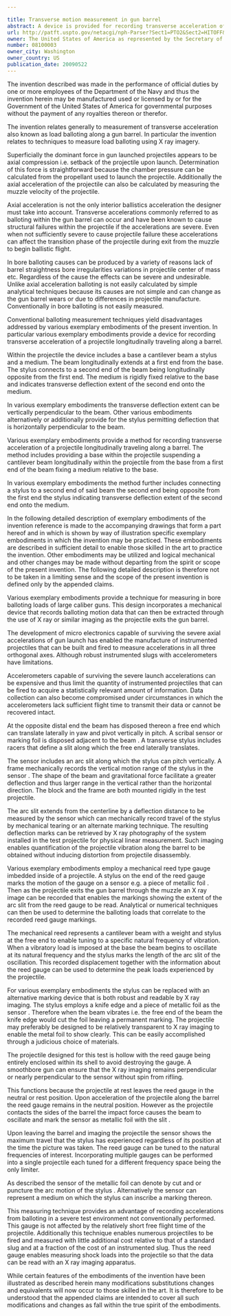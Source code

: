 ```yaml
---

title: Transverse motion measurement in gun barrel
abstract: A device is provided for recording transverse acceleration of a projectile longitudinally traveling along a barrel. Within the projectile, the device includes a base, a cantilever beam, a stylus and a medium. The beam longitudinally extends at a first end from the base. The stylus connects to a second end of the beam, being longitudinally opposite from the first end. The medium is rigidly fixed relative to the base and indicates transverse deflection extent of the second end onto the medium. The transverse deflection extent can be vertically perpendicular to the beam, and the stylus can permit deflection that is horizontally perpendicular to the beam. A method is provided for recording transverse acceleration of a projectile longitudinally traveling along a barrel that includes providing a base within the projectile, suspending a cantilever beam longitudinally within the projectile from the base from a first end of the beam, fixing a medium relative to the base, and connecting a stylus to a second end of said beam, the second end being opposite from the first end, the stylus indicating transverse deflection extent of the second end onto the medium.
url: http://patft.uspto.gov/netacgi/nph-Parser?Sect1=PTO2&Sect2=HITOFF&p=1&u=%2Fnetahtml%2FPTO%2Fsearch-adv.htm&r=1&f=G&l=50&d=PALL&S1=08100003&OS=08100003&RS=08100003
owner: The United States of America as represented by the Secretary of the Navy
number: 08100003
owner_city: Washington
owner_country: US
publication_date: 20090522
---
```

The invention described was made in the performance of official duties by one or more employees of the Department of the Navy and thus the invention herein may be manufactured used or licensed by or for the Government of the United States of America for governmental purposes without the payment of any royalties thereon or therefor.

The invention relates generally to measurement of transverse acceleration also known as load balloting along a gun barrel. In particular the invention relates to techniques to measure load balloting using X ray imagery.

Superficially the dominant force in gun launched projectiles appears to be axial compression i.e. setback of the projectile upon launch. Determination of this force is straightforward because the chamber pressure can be calculated from the propellant used to launch the projectile. Additionally the axial acceleration of the projectile can also be calculated by measuring the muzzle velocity of the projectile.

Axial acceleration is not the only interior ballistics acceleration the designer must take into account. Transverse accelerations commonly referred to as balloting within the gun barrel can occur and have been known to cause structural failures within the projectile if the accelerations are severe. Even when not sufficiently severe to cause projectile failure these accelerations can affect the transition phase of the projectile during exit from the muzzle to begin ballistic flight.

In bore balloting causes can be produced by a variety of reasons lack of barrel straightness bore irregularities variations in projectile center of mass etc. Regardless of the cause the effects can be severe and undesirable. Unlike axial acceleration balloting is not easily calculated by simple analytical techniques because its causes are not simple and can change as the gun barrel wears or due to differences in projectile manufacture. Conventionally in bore balloting is not easily measured.

Conventional balloting measurement techniques yield disadvantages addressed by various exemplary embodiments of the present invention. In particular various exemplary embodiments provide a device for recording transverse acceleration of a projectile longitudinally traveling along a barrel.

Within the projectile the device includes a base a cantilever beam a stylus and a medium. The beam longitudinally extends at a first end from the base. The stylus connects to a second end of the beam being longitudinally opposite from the first end. The medium is rigidly fixed relative to the base and indicates transverse deflection extent of the second end onto the medium.

In various exemplary embodiments the transverse deflection extent can be vertically perpendicular to the beam. Other various embodiments alternatively or additionally provide for the stylus permitting deflection that is horizontally perpendicular to the beam.

Various exemplary embodiments provide a method for recording transverse acceleration of a projectile longitudinally traveling along a barrel. The method includes providing a base within the projectile suspending a cantilever beam longitudinally within the projectile from the base from a first end of the beam fixing a medium relative to the base.

In various exemplary embodiments the method further includes connecting a stylus to a second end of said beam the second end being opposite from the first end the stylus indicating transverse deflection extent of the second end onto the medium.

In the following detailed description of exemplary embodiments of the invention reference is made to the accompanying drawings that form a part hereof and in which is shown by way of illustration specific exemplary embodiments in which the invention may be practiced. These embodiments are described in sufficient detail to enable those skilled in the art to practice the invention. Other embodiments may be utilized and logical mechanical and other changes may be made without departing from the spirit or scope of the present invention. The following detailed description is therefore not to be taken in a limiting sense and the scope of the present invention is defined only by the appended claims.

Various exemplary embodiments provide a technique for measuring in bore balloting loads of large caliber guns. This design incorporates a mechanical device that records balloting motion data that can then be extracted through the use of X ray or similar imaging as the projectile exits the gun barrel.

The development of micro electronics capable of surviving the severe axial accelerations of gun launch has enabled the manufacture of instrumented projectiles that can be built and fired to measure accelerations in all three orthogonal axes. Although robust instrumented slugs with accelerometers have limitations.

Accelerometers capable of surviving the severe launch accelerations can be expensive and thus limit the quantity of instrumented projectiles that can be fired to acquire a statistically relevant amount of information. Data collection can also become compromised under circumstances in which the accelerometers lack sufficient flight time to transmit their data or cannot be recovered intact.

At the opposite distal end the beam has disposed thereon a free end which can translate laterally in yaw and pivot vertically in pitch. A scribal sensor or marking foil is disposed adjacent to the beam . A transverse stylus includes racers that define a slit along which the free end laterally translates.

The sensor includes an arc slit along which the stylus can pitch vertically. A frame mechanically records the vertical motion range of the stylus in the sensor . The shape of the beam and gravitational force facilitate a greater deflection and thus larger range in the vertical rather than the horizontal direction. The block and the frame are both mounted rigidly in the test projectile.

The arc slit extends from the centerline by a deflection distance to be measured by the sensor which can mechanically record travel of the stylus by mechanical tearing or an alternate marking technique. The resulting deflection marks can be retrieved by X ray photography of the system installed in the test projectile for physical linear measurement. Such imaging enables quantification of the projectile vibration along the barrel to be obtained without inducing distortion from projectile disassembly.

Various exemplary embodiments employ a mechanical reed type gauge imbedded inside of a projectile. A stylus on the end of the reed gauge marks the motion of the gauge on a sensor e.g. a piece of metallic foil . Then as the projectile exits the gun barrel through the muzzle an X ray image can be recorded that enables the markings showing the extent of the arc slit from the reed gauge to be read. Analytical or numerical techniques can then be used to determine the balloting loads that correlate to the recorded reed gauge markings.

The mechanical reed represents a cantilever beam with a weight and stylus at the free end to enable tuning to a specific natural frequency of vibration. When a vibratory load is imposed at the base the beam begins to oscillate at its natural frequency and the stylus marks the length of the arc slit of the oscillation. This recorded displacement together with the information about the reed gauge can be used to determine the peak loads experienced by the projectile.

For various exemplary embodiments the stylus can be replaced with an alternative marking device that is both robust and readable by X ray imaging. The stylus employs a knife edge and a piece of metallic foil as the sensor . Therefore when the beam vibrates i.e. the free end of the beam the knife edge would cut the foil leaving a permanent marking. The projectile may preferably be designed to be relatively transparent to X ray imaging to enable the metal foil to show clearly. This can be easily accomplished through a judicious choice of materials.

The projectile designed for this test is hollow with the reed gauge being entirely enclosed within its shell to avoid destroying the gauge. A smoothbore gun can ensure that the X ray imaging remains perpendicular or nearly perpendicular to the sensor without spin from rifling.

This functions because the projectile at rest leaves the reed gauge in the neutral or rest position. Upon acceleration of the projectile along the barrel the reed gauge remains in the neutral position. However as the projectile contacts the sides of the barrel the impact force causes the beam to oscillate and mark the sensor as metallic foil with the slit .

Upon leaving the barrel and imaging the projectile the sensor shows the maximum travel that the stylus has experienced regardless of its position at the time the picture was taken. The reed gauge can be tuned to the natural frequencies of interest. Incorporating multiple gauges can be performed into a single projectile each tuned for a different frequency space being the only limiter.

As described the sensor of the metallic foil can denote by cut and or puncture the arc motion of the stylus . Alternatively the sensor can represent a medium on which the stylus can inscribe a marking thereon.

This measuring technique provides an advantage of recording accelerations from balloting in a severe test environment not conventionally performed. This gauge is not affected by the relatively short free flight time of the projectile. Additionally this technique enables numerous projectiles to be fired and measured with little additional cost relative to that of a standard slug and at a fraction of the cost of an instrumented slug. Thus the reed gauge enables measuring shock loads into the projectile so that the data can be read with an X ray imaging apparatus.

While certain features of the embodiments of the invention have been illustrated as described herein many modifications substitutions changes and equivalents will now occur to those skilled in the art. It is therefore to be understood that the appended claims are intended to cover all such modifications and changes as fall within the true spirit of the embodiments.

